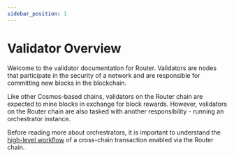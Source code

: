 ```yaml
---
sidebar_position: 1
---
```


# Validator Overview

Welcome to the validator documentation for Router. Validators are nodes that participate in the security of a network and are responsible for committing new blocks in the blockchain.

Like other Cosmos-based chains, validators on the Router chain are expected to mine blocks in exchange for block rewards. However, validators on the Router chain are also tasked with another responsibility - running an orchestrator instance.

Before reading more about orchestrators, it is important to understand the [high-level workflow](../overview/high-level-workflow) of a cross-chain transaction enabled via the Router chain. 
